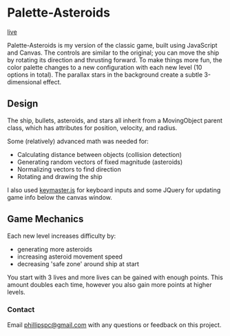 # Palette-Asteroids
[live](http://www.peterphillips.io/PaletteAsteroids/)

Palette-Asteroids is my version of the classic game, built using JavaScript and Canvas. The controls are similar to the original; you can move the ship by rotating its direction and thrusting forward. To make things more fun, the color palette changes to a new configuration with each new level (10 options in total). The parallax stars in the background create a subtle 3-dimensional effect.

## Design
The ship, bullets, asteroids, and stars all inherit from a MovingObject parent class, which has attributes for position, velocity, and radius.

Some (relatively) advanced math was needed for:

- Calculating distance between objects (collision detection)
- Generating random vectors of fixed magnitude (asteroids)
- Normalizing vectors to find direction
- Rotating and drawing the ship

I also used [keymaster.js](https://github.com/madrobby/keymaster) for keyboard inputs and some JQuery for updating game info below the canvas window.

## Game Mechanics
Each new level increases difficulty by:

- generating more asteroids
- increasing asteroid movement speed
- decreasing 'safe zone' around ship at start

You start with 3 lives and more lives can be gained with enough points. This amount doubles each time, however you also gain more points at higher levels.

### Contact
Email [phillipspc@gmail.com](mailto:phillipspc@gmail.com) with any questions or feedback on this project.
